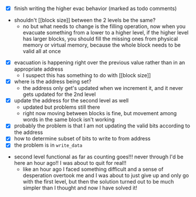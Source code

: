
- [x] finish writing the higher evac behavior (marked as todo comments)
- shouldn't [[block size]] between the 2 levels be the same?
	- no but what needs to change is the filling operation, now when you evacuate something from a lower to a higher level, if the higher level has larger blocks, you should fill the missing ones from physical memory or virtual memory, because the whole block needs to be valid all at once
- [x] evacuation is happening right over the previous value rather than in an appropriate address
	- I suspect this has something to do with [[block size]]
- [x] where is the address being set?
	- the address only get's updated when we increment it, and it never gets updated for the 2nd level
- [x] update the address for the second level as well
	- updated but problems still there
	- right now moving between blocks is fine, but movement among words in the same block isn't working
- [x] probably the problem is that I am not updating the valid bits according to the address
- [x] how to determine subset of bits to write to from address
- [x] the problem is in `write_data`
- second level functional as far as counting goes!!! never through I'd be here an hour ago!! I was about to quit for real!!
	- like an hour ago I faced something difficult and a sense of desperation overtook me and I was about to just give up and only go with the first level, but then the solution turned out to be much simpler than I thought and now I have solved it!